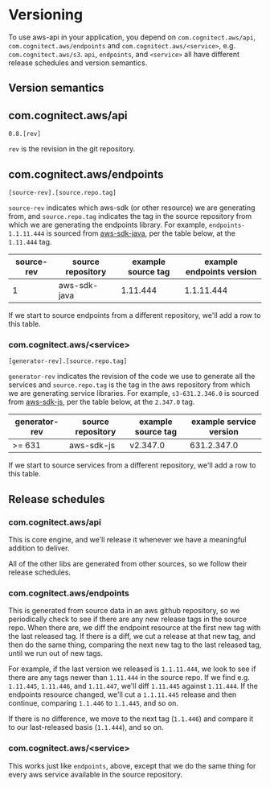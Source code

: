# Versioning

To use aws-api in your application, you depend on
`com.cognitect.aws/api`, `com.cognitect.aws/endpoints` and
`com.cognitect.aws/<service>`, e.g. `com.cognitect.aws/s3`. `api`, `endpoints`,
and `<service>`
all have different release schedules and version semantics.

## Version semantics

## com.cognitect.aws/api

    0.8.[rev]

`rev` is the revision in the git repository.

## com.cognitect.aws/endpoints

    [source-rev].[source.repo.tag]

`source-rev` indicates which aws-sdk (or other resource) we are
generating from, and `source.repo.tag` indicates the tag in the source
repository from which we are generating the endpoints library. For
example, `endpoints-1.1.11.444` is sourced from
[aws-sdk-java](https://github.com/aws/aws-sdk-java), per the table
below, at the `1.11.444` tag.

| source-rev | source repository | example source tag | example endpoints version |
|------------|-------------------|--------------------|---------------------------|
| 1          | aws-sdk-java      | 1.11.444           | 1.1.11.444                |

If we start to source endpoints from a different repository,
we'll add a row to this table.

### com.cognitect.aws/&lt;service>

    [generator-rev].[source.repo.tag]

`generator-rev` indicates the revision of the code we use to
generate all the services and `source.repo.tag` is the tag in the aws
repository from which we are generating service libraries. For example,
`s3-631.2.346.0` is sourced from [aws-sdk-js](https://github.com/aws/aws-sdk-js),
per the table below, at the `2.347.0` tag.

| generator-rev | source repository | example source tag | example service version |
|---------------|-------------------|--------------------|-------------------------|
| >= 631        | aws-sdk-js        | v2.347.0           | 631.2.347.0             |

If we start to source services from a different repository,
we'll add a row to this table.

## Release schedules

### com.cognitect.aws/api

This is core engine, and we'll release it whenever we have a
meaningful addition to deliver.

All of the other libs are generated from other sources, so we follow
their release schedules.

### com.cognitect.aws/endpoints

This is generated from source data in an aws github repository, so we
periodically check to see if there are any new release tags in the
source repo. When there are, we diff the endpoint resource at the
first new tag with the last released tag. If there is a diff, we
cut a release at that new tag, and then do the same thing, comparing
the next new tag to the last released tag, until we run out of new
tags.

For example, if the last version we released is `1.1.11.444`, we look
to see if there are any tags newer than `1.11.444` in the source
repo. If we find e.g. `1.11.445`, `1.11.446`, and `1.11.447`, we'll
diff `1.11.445` against `1.11.444`. If the endpoints resource changed,
we'll cut a `1.1.11.445` release and then continue, comparing
`1.1.446` to `1.1.445`, and so on.

If there is no difference, we move to the next tag (`1.1.446`) and
compare it to our last-released basis (`1.1.444`), and so on.

### com.cognitect.aws/&lt;service>

This works just like `endpoints`, above, except that we do the same
thing for every aws service available in the source repository.
